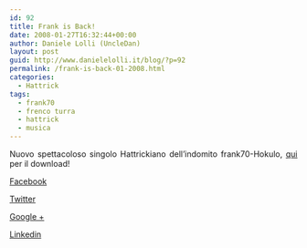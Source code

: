 ```yaml
---
id: 92
title: Frank is Back!
date: 2008-01-27T16:32:44+00:00
author: Daniele Lolli (UncleDan)
layout: post
guid: http://www.danielelolli.it/blog/?p=92
permalink: /frank-is-back-01-2008.html
categories:
  - Hattrick
tags:
  - frank70
  - frenco turra
  - hattrick
  - musica
---
```

<p align="justify">
  Nuovo spettacoloso singolo Hattrickiano dell&#8217;indomito frank70-Hokulo, <a title="Normal (Singolo)" href="http://www.danielelolli.it/frank70-hattrick-music/singoli-e-inediti">qui</a> per il download!
</p>

<div class="container_share">
  <a href="http://www.facebook.com/sharer.php?u=http://www.danielelolli.it/frank-is-back-01-2008.html&t=Frank is Back!" target="_blank" class="button_purab_share facebook"><span><i class="icon-facebook"></i></span>
  
  <p>
    Facebook
  </p></a> 
  
  <a href="http://twitter.com/share?url=http://www.danielelolli.it/frank-is-back-01-2008.html&text=Frank is Back!" target="_blank" class="button_purab_share twitter"><span><i class="icon-twitter"></i></span>
  
  <p>
    Twitter
  </p></a> 
  
  <a href="https://plus.google.com/share?url=http://www.danielelolli.it/frank-is-back-01-2008.html" target="_blank" class="button_purab_share google-plus"><span><i class="icon-google-plus"></i></span>
  
  <p>
    Google +
  </p></a> 
  
  <a href="http://www.linkedin.com/shareArticle?mini=true&url=http://www.danielelolli.it/frank-is-back-01-2008.html&title=Frank is Back!" target="_blank" class="button_purab_share linkedin"><span><i class="icon-linkedin"></i></span>
  
  <p>
    Linkedin
  </p></a>
</div>